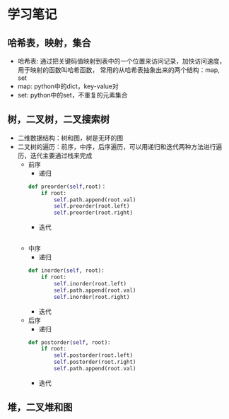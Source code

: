 # 学习笔记
## 哈希表，映射，集合
* 哈希表: 通过把关键码值映射到表中的一个位置来访问记录，加快访问速度，用于映射的函数叫哈希函数， 常用的从哈希表抽象出来的两个结构：map, set
* map: python中的dict，key-value对
* set: python中的set，不重复的元素集合
## 树，二叉树，二叉搜索树
* 二维数据结构：树和图，树是无环的图
* 二叉树的遍历：前序，中序，后序遍历，可以用递归和迭代两种方法进行遍历，迭代主要通过栈来完成
	* 前序
		* 递归
		```python
		def preorder(self,root)：
			if root:
				self.path.append(root.val)
				self.preorder(root.left)
				self.preorder(root.right)
		```
		* 迭代
		```python
		```
	* 中序
		* 递归
		```python
		def inorder(self, root):
			if root:
				self.inorder(root.left)
				self.path.append(root.val)
				self.inorder(root.right)
		```
		* 迭代
	* 后序
		* 递归
		```python
		def postorder(self, root):
			if root:
				self.postorder(root.left)
				self.postorder(root.right)
				self.path.append(root.val)
		```
		* 迭代
## 堆，二叉堆和图